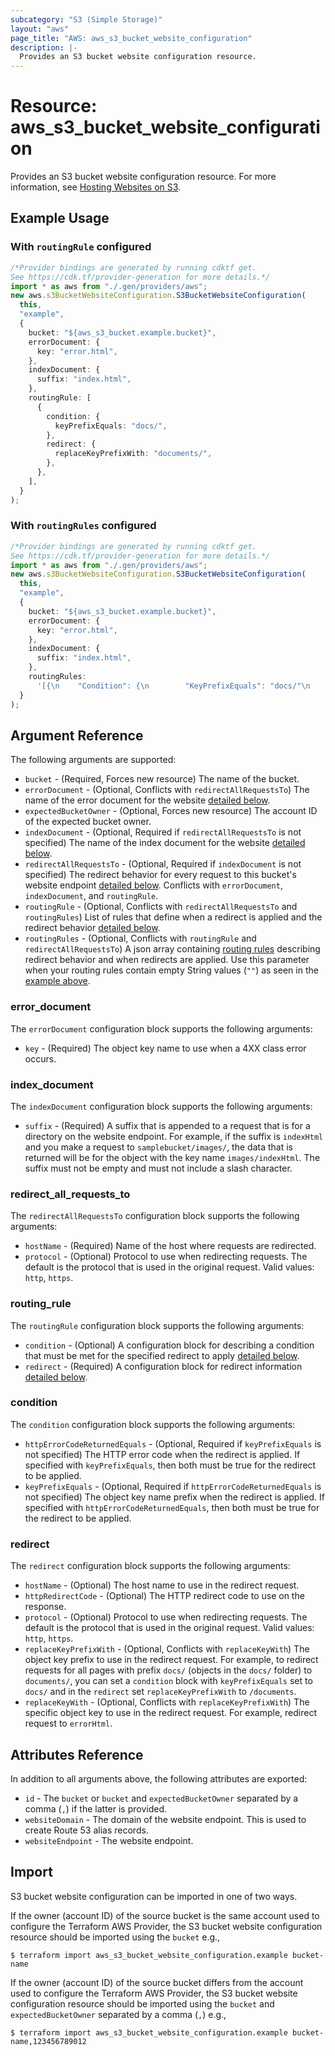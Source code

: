 ```yaml
---
subcategory: "S3 (Simple Storage)"
layout: "aws"
page_title: "AWS: aws_s3_bucket_website_configuration"
description: |-
  Provides an S3 bucket website configuration resource.
---
```


# Resource: aws\_s3\_bucket\_website\_configuration

Provides an S3 bucket website configuration resource. For more information, see [Hosting Websites on S3](https://docs.aws.amazon.com/AmazonS3/latest/dev/WebsiteHosting.html).

## Example Usage

### With `routingRule` configured

```typescript
/*Provider bindings are generated by running cdktf get.
See https://cdk.tf/provider-generation for more details.*/
import * as aws from "./.gen/providers/aws";
new aws.s3BucketWebsiteConfiguration.S3BucketWebsiteConfiguration(
  this,
  "example",
  {
    bucket: "${aws_s3_bucket.example.bucket}",
    errorDocument: {
      key: "error.html",
    },
    indexDocument: {
      suffix: "index.html",
    },
    routingRule: [
      {
        condition: {
          keyPrefixEquals: "docs/",
        },
        redirect: {
          replaceKeyPrefixWith: "documents/",
        },
      },
    ],
  }
);

```

### With `routingRules` configured

```typescript
/*Provider bindings are generated by running cdktf get.
See https://cdk.tf/provider-generation for more details.*/
import * as aws from "./.gen/providers/aws";
new aws.s3BucketWebsiteConfiguration.S3BucketWebsiteConfiguration(
  this,
  "example",
  {
    bucket: "${aws_s3_bucket.example.bucket}",
    errorDocument: {
      key: "error.html",
    },
    indexDocument: {
      suffix: "index.html",
    },
    routingRules:
      '[{\n    "Condition": {\n        "KeyPrefixEquals": "docs/"\n    },\n    "Redirect": {\n        "ReplaceKeyPrefixWith": ""\n    }\n}]\n',
  }
);

```

## Argument Reference

The following arguments are supported:

* `bucket` - (Required, Forces new resource) The name of the bucket.
* `errorDocument` - (Optional, Conflicts with `redirectAllRequestsTo`) The name of the error document for the website [detailed below](#error_document).
* `expectedBucketOwner` - (Optional, Forces new resource) The account ID of the expected bucket owner.
* `indexDocument` - (Optional, Required if `redirectAllRequestsTo` is not specified) The name of the index document for the website [detailed below](#index_document).
* `redirectAllRequestsTo` - (Optional, Required if `indexDocument` is not specified) The redirect behavior for every request to this bucket's website endpoint [detailed below](#redirect_all_requests_to). Conflicts with `errorDocument`, `indexDocument`, and `routingRule`.
* `routingRule` - (Optional, Conflicts with `redirectAllRequestsTo` and `routingRules`) List of rules that define when a redirect is applied and the redirect behavior [detailed below](#routing_rule).
* `routingRules` - (Optional, Conflicts with `routingRule` and `redirectAllRequestsTo`) A json array containing [routing rules](https://docs.aws.amazon.com/AWSCloudFormation/latest/UserGuide/aws-properties-s3-websiteconfiguration-routingrules.html)
  describing redirect behavior and when redirects are applied. Use this parameter when your routing rules contain empty String values (`""`) as seen in the [example above](#with-routing_rules-configured).

### error\_document

The `errorDocument` configuration block supports the following arguments:

* `key` - (Required) The object key name to use when a 4XX class error occurs.

### index\_document

The `indexDocument` configuration block supports the following arguments:

* `suffix` - (Required) A suffix that is appended to a request that is for a directory on the website endpoint.
  For example, if the suffix is `indexHtml` and you make a request to `samplebucket/images/`, the data that is returned will be for the object with the key name `images/indexHtml`.
  The suffix must not be empty and must not include a slash character.

### redirect\_all\_requests\_to

The `redirectAllRequestsTo` configuration block supports the following arguments:

* `hostName` - (Required) Name of the host where requests are redirected.
* `protocol` - (Optional) Protocol to use when redirecting requests. The default is the protocol that is used in the original request. Valid values: `http`, `https`.

### routing\_rule

The `routingRule` configuration block supports the following arguments:

* `condition` - (Optional) A configuration block for describing a condition that must be met for the specified redirect to apply [detailed below](#condition).
* `redirect` - (Required) A configuration block for redirect information [detailed below](#redirect).

### condition

The `condition` configuration block supports the following arguments:

* `httpErrorCodeReturnedEquals` - (Optional, Required if `keyPrefixEquals` is not specified) The HTTP error code when the redirect is applied. If specified with `keyPrefixEquals`, then both must be true for the redirect to be applied.
* `keyPrefixEquals` - (Optional, Required if `httpErrorCodeReturnedEquals` is not specified) The object key name prefix when the redirect is applied. If specified with `httpErrorCodeReturnedEquals`, then both must be true for the redirect to be applied.

### redirect

The `redirect` configuration block supports the following arguments:

* `hostName` - (Optional) The host name to use in the redirect request.
* `httpRedirectCode` - (Optional) The HTTP redirect code to use on the response.
* `protocol` - (Optional) Protocol to use when redirecting requests. The default is the protocol that is used in the original request. Valid values: `http`, `https`.
* `replaceKeyPrefixWith` - (Optional, Conflicts with `replaceKeyWith`) The object key prefix to use in the redirect request. For example, to redirect requests for all pages with prefix `docs/` (objects in the `docs/` folder) to `documents/`, you can set a `condition` block with `keyPrefixEquals` set to `docs/` and in the `redirect` set `replaceKeyPrefixWith` to `/documents`.
* `replaceKeyWith` - (Optional, Conflicts with `replaceKeyPrefixWith`) The specific object key to use in the redirect request. For example, redirect request to `errorHtml`.

## Attributes Reference

In addition to all arguments above, the following attributes are exported:

* `id` - The `bucket` or `bucket` and `expectedBucketOwner` separated by a comma (`,`) if the latter is provided.
* `websiteDomain` - The domain of the website endpoint. This is used to create Route 53 alias records.
* `websiteEndpoint` - The website endpoint.

## Import

S3 bucket website configuration can be imported in one of two ways.

If the owner (account ID) of the source bucket is the same account used to configure the Terraform AWS Provider,
the S3 bucket website configuration resource should be imported using the `bucket` e.g.,

```console
$ terraform import aws_s3_bucket_website_configuration.example bucket-name
```

If the owner (account ID) of the source bucket differs from the account used to configure the Terraform AWS Provider,
the S3 bucket website configuration resource should be imported using the `bucket` and `expectedBucketOwner` separated by a comma (`,`) e.g.,

```console
$ terraform import aws_s3_bucket_website_configuration.example bucket-name,123456789012
```
